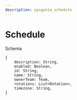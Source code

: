 ```yaml
---
description: opsgenie_schedule
---
```


# Schedule

Schema
```
{
	description: String,
	enabled: Boolean,
	id: String,
	name: String,
	ownerTeam: Team,
	rotations: List<Rotation>,
	timezone: String,
}
```

